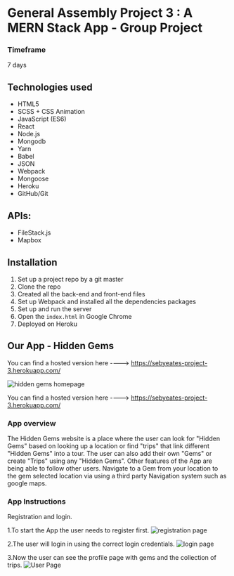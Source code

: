 # General Assembly Project 3 : A MERN Stack App - Group Project

### Timeframe
7 days

## Technologies used

* HTML5
* SCSS + CSS Animation
* JavaScript (ES6)
* React
* Node.js
* Mongodb
* Yarn
* Babel
* JSON
* Webpack
* Mongoose
* Heroku
* GitHub/Git

##  APIs:
* FileStack.js
* Mapbox

## Installation

1. Set up a project repo by a git master
2. Clone the repo
3. Created all the back-end and front-end files
4. Set up Webpack and installed all the dependencies packages
5. Set up and run the server
6. Open the `index.html` in Google Chrome
7. Deployed on Heroku

## Our App - Hidden Gems

You can find a hosted version here ----> https://sebyeates-project-3.herokuapp.com/

![hidden gems homepage](https://user-images.githubusercontent.com/42389173/52848831-9a9ca500-3107-11e9-9557-3c1fc40cc4d9.png)

You can find a hosted version here ----> https://sebyeates-project-3.herokuapp.com/

### App overview
The Hidden Gems website is a place where the user can look for "Hidden Gems" based on looking up a location or find "trips" that link different "Hidden Gems" into a tour. The user can also add their own "Gems" or create "Trips" using any "Hidden Gems". Other features of the App are being able to follow other users. Navigate to a Gem from your location to the gem selected location via using a third party Navigation system such as google maps.


### App Instructions

Registration and login.

1.To start the App the user needs to register first.
![registration page](https://user-images.githubusercontent.com/42389173/52851319-b30fbe00-310d-11e9-883d-9fa2f0fd347e.png)

2.The user will login in using the correct login credentials.
![login page](https://user-images.githubusercontent.com/42389173/52851380-e0f50280-310d-11e9-8a5f-4ef41a846ac1.png)

3.Now the user can see the profile page with gems and the collection of trips.
![User Page](https://user-images.githubusercontent.com/44299893/52972325-72849e80-33b2-11e9-8aed-acf7fbf61614.png)


